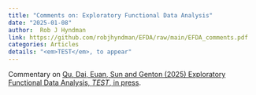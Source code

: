 ```yaml
---
title: "Comments on: Exploratory Functional Data Analysis"
date: "2025-01-08"
author:  Rob J Hyndman
link: https://github.com/robjhyndman/EFDA/raw/main/EFDA_comments.pdf
categories: Articles
details: "<em>TEST</em>, to appear"
---
```


Commentary on [Qu, Dai, Euan, Sun and Genton (2025) Exploratory Functional Data Analysis, *TEST*, in press](https://doi.org/10.1007/s11749-024-00952-8).
